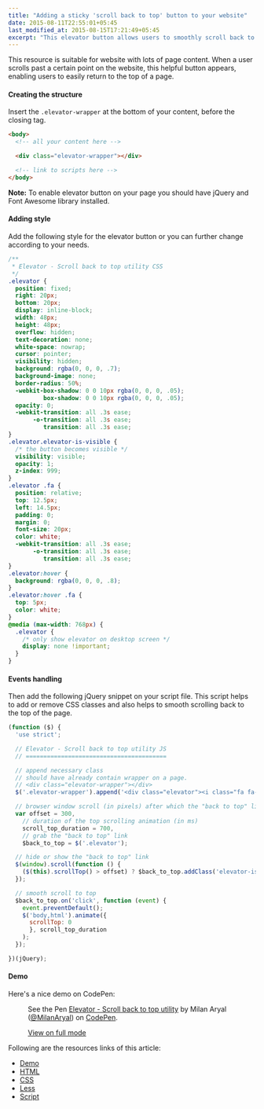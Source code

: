 ```yaml
---
title: "Adding a sticky 'scroll back to top' button to your website"
date: 2015-08-11T22:55:01+05:45
last_modified_at: 2015-08-15T17:21:49+05:45
excerpt: "This elevator button allows users to smoothly scroll back to the top of the page."
---
```


This resource is suitable for website with lots of page content. When a user scrolls past a certain point on the website, this helpful button appears, enabling users to easily return to the top of a page.

#### Creating the structure

Insert the `.elevator-wrapper` at the bottom of your content, before the closing tag.

```html
<body>
  <!-- all your content here -->

  <div class="elevator-wrapper"></div>

  <!-- link to scripts here -->
</body>
```

**Note:** To enable elevator button on your page you should have jQuery and Font Awesome library installed.

#### Adding style

Add the following style for the elevator button or you can further change according to your needs.

```css
/**
 * Elevator - Scroll back to top utility CSS
 */
.elevator {
  position: fixed;
  right: 20px;
  bottom: 20px;
  display: inline-block;
  width: 48px;
  height: 48px;
  overflow: hidden;
  text-decoration: none;
  white-space: nowrap;
  cursor: pointer;
  visibility: hidden;
  background: rgba(0, 0, 0, .7);
  background-image: none;
  border-radius: 50%;
  -webkit-box-shadow: 0 0 10px rgba(0, 0, 0, .05);
          box-shadow: 0 0 10px rgba(0, 0, 0, .05);
  opacity: 0;
  -webkit-transition: all .3s ease;
       -o-transition: all .3s ease;
          transition: all .3s ease;
}
.elevator.elevator-is-visible {
  /* the button becomes visible */
  visibility: visible;
  opacity: 1;
  z-index: 999;
}
.elevator .fa {
  position: relative;
  top: 12.5px;
  left: 14.5px;
  padding: 0;
  margin: 0;
  font-size: 20px;
  color: white;
  -webkit-transition: all .3s ease;
       -o-transition: all .3s ease;
          transition: all .3s ease;
}
.elevator:hover {
  background: rgba(0, 0, 0, .8);
}
.elevator:hover .fa {
  top: 5px;
  color: white;
}
@media (max-width: 768px) {
  .elevator {
    /* only show elevator on desktop screen */
    display: none !important;
  }
}
```

#### Events handling

Then add the following jQuery snippet on your script file. This script helps to add or remove CSS classes and also helps to smooth scrolling back to the top of the page.

```js
(function ($) {
  'use strict';

  // Elevator - Scroll back to top utility JS
  // ========================================

  // append necessary class
  // should have already contain wrapper on a page.
  // <div class="elevator-wrapper"></div>
  $('.elevator-wrapper').append('<div class="elevator"><i class="fa fa-chevron-up" aria-hidden="true"></i></div>');

  // browser window scroll (in pixels) after which the "back to top" link is shown
  var offset = 300,
    // duration of the top scrolling animation (in ms)
    scroll_top_duration = 700,
    // grab the "back to top" link
    $back_to_top = $('.elevator');

  // hide or show the "back to top" link
  $(window).scroll(function () {
    ($(this).scrollTop() > offset) ? $back_to_top.addClass('elevator-is-visible') : $back_to_top.removeClass('elevator-is-visible');
  });

  // smooth scroll to top
  $back_to_top.on('click', function (event) {
    event.preventDefault();
    $('body,html').animate({
      scrollTop: 0
      }, scroll_top_duration
    );
  });

})(jQuery);
```

#### Demo

Here's a nice demo on CodePen:

<figure>
  <p data-height="268" data-theme-id="0" data-slug-hash="gpEdYM" data-default-tab="result" data-user="MilanAryal" class='codepen'>See the Pen <a href='http://codepen.io/MilanAryal/pen/gpEdYM/'>Elevator - Scroll back to top utility</a> by Milan Aryal (<a href='http://codepen.io/MilanAryal' rel='me'>@MilanAryal</a>) on <a href='http://codepen.io' rel='nofollow'>CodePen</a>.</p>

  <figcaption><a href="http://codepen.io/MilanAryal/full/gpEdYM/">View on full mode</a></figcaption>
</figure>

Following are the resources links of this article:

* [Demo](http://codepen.io/MilanAryal/full/gpEdYM)
* [HTML](http://codepen.io/MilanAryal/pen/gpEdYM.html)
* [CSS](http://codepen.io/MilanAryal/pen/gpEdYM.css)
* [Less](http://codepen.io/MilanAryal/pen/gpEdYM.less)
* [Script](http://codepen.io/MilanAryal/pen/gpEdYM.js)

<!-- CodePen JS -->
<script async src="//assets.codepen.io/assets/embed/ei.js"></script>
